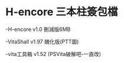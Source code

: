 # H-encore 三本柱簽包檔
-H-encore  v1.0 刪減版6MB

-VitaShall v1.97 醜化版(PTT圖)

-vita工具箱 v1.52 (PSVita破解吧-一直改)

